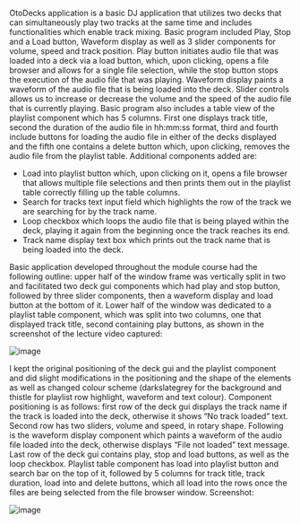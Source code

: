 OtoDecks application is a basic DJ application that utilizes two decks that can
simultaneously play two tracks at the same time and includes functionalities
which enable track mixing.
Basic program included Play, Stop and a Load button, Waveform display as well as
3 slider components for volume, speed and track position.
Play button initiates audio file that was loaded into a deck via a load button,
which, upon clicking, opens a file browser and allows for a single file selection,
while the stop button stops the execution of the audio file that was playing.
Waveform display paints a waveform of the audio file that is being loaded into the
deck.
Slider controls allows us to increase or decrease the volume and the speed of the
audio file that is currently playing.
Basic program also includes a table view of the playlist component which has 5
columns. First one displays track title, second the duration of the audio file in
hh:mm:ss format, third and fourth include buttons for loading the audio file in
either of the decks displayed and the fifth one contains a delete button which,
upon clicking, removes the audio file from the playlist table.
Additional components added are:
- Load into playlist button which, upon clicking on it, opens a file browser
that allows multiple file selections and then prints them out in the playlist
table correctly filling up the table columns.
- Search for tracks text input field which highlights the row of the track we
are searching for by the track name.
- Loop checkbox which loops the audio file that is being played within the
deck, playing it again from the beginning once the track reaches its end.
- Track name display text box which prints out the track name that is being
loaded into the deck.

Basic application developed throughout the module course had the following
outline: upper half of the window frame was vertically split in two and facilitated
two deck gui components which had play and stop button, followed by three
slider components, then a waveform display and load button at the bottom of it.
Lower half of the window was dedicated to a playlist table component, which was
split into two columns, one that displayed track title, second containing play
buttons, as shown in the screenshot of the lecture video captured:

![image](https://github.com/nopacak/OtoDecks/assets/65850108/3c2538b0-3247-449a-ae25-26b5db62d1ec)

I kept the original positioning of the deck gui and the playlist component and did
slight modifications in the positioning and the shape of the elements as well as
changed colour scheme (darkslategrey for the background and thistle for playlist
row highlight, waveform and text colour). Component positioning is as follows:
first row of the deck gui displays the track name if the track is loaded into the
deck, otherwise it shows “No track loaded” text. Second row has two sliders,
volume and speed, in rotary shape. Following is the waveform display component
which paints a waveform of the audio file loaded into the deck, otherwise displays
“File not loaded” text message. Last row of the deck gui contains play, stop and
load buttons, as well as the loop checkbox.
Playlist table component has load into playlist button and search bar on the top of
it, followed by 5 columns for track title, track duration, load into and delete
buttons, which all load into the rows once the files are being selected from the file
browser window. Screenshot:

![image](https://github.com/nopacak/OtoDecks/assets/65850108/aad6dea0-c213-45d5-8442-29c5fb326d3d)
